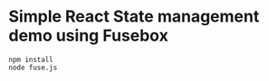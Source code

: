 Simple React State management demo using Fusebox
================================================

```
npm install
node fuse.js
```